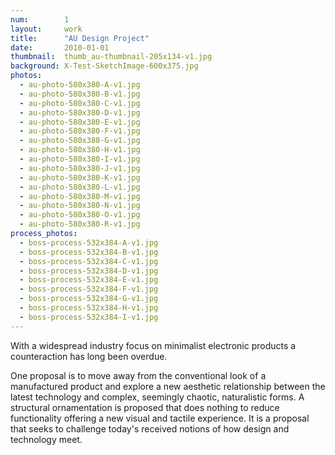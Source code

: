 ```yaml
---
num:        1
layout:     work
title:      "AU Design Project"
date:       2010-01-01
thumbnail:  thumb_au-thumbnail-205x134-v1.jpg
background: X-Test-SketchImage-600x375.jpg
photos:
  - au-photo-580x380-A-v1.jpg
  - au-photo-580x380-B-v1.jpg
  - au-photo-580x380-C-v1.jpg
  - au-photo-580x380-D-v1.jpg
  - au-photo-580x380-E-v1.jpg
  - au-photo-580x380-F-v1.jpg
  - au-photo-580x380-G-v1.jpg
  - au-photo-580x380-H-v1.jpg
  - au-photo-580x380-I-v1.jpg
  - au-photo-580x380-J-v1.jpg
  - au-photo-580x380-K-v1.jpg
  - au-photo-580x380-L-v1.jpg
  - au-photo-580x380-M-v1.jpg
  - au-photo-580x380-N-v1.jpg
  - au-photo-580x380-O-v1.jpg
  - au-photo-580x380-R-v1.jpg
process_photos:
  - boss-process-532x384-A-v1.jpg
  - boss-process-532x384-B-v1.jpg
  - boss-process-532x384-C-v1.jpg
  - boss-process-532x384-D-v1.jpg
  - boss-process-532x384-E-v1.jpg
  - boss-process-532x384-F-v1.jpg
  - boss-process-532x384-G-v1.jpg
  - boss-process-532x384-H-v1.jpg
  - boss-process-532x384-I-v1.jpg
---
```


With a widespread industry focus on minimalist electronic products a
counteraction has long been overdue. 

One proposal is to move away from the conventional look of a manufactured product and explore a new aesthetic relationship between the latest technology and complex, seemingly chaotic, naturalistic forms. A structural ornamentation is proposed that does nothing to reduce functionality offering a new visual and tactile experience. It is a proposal that seeks to challenge today's received notions of how design and technology meet.

